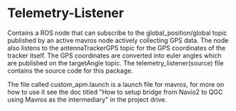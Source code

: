 # Telemetry-Listener
Contains a ROS node that can subscribe to the global_position/global topic published by an active mavros node actively collecting GPS data. The node also listens to the antennaTrackerGPS topic for the GPS coordinates of the tracker itself. The GPS coordinates are converted into euler angles which are published on the targetAngle topic. The telemetry_listener(source) file contains the source code for this package.

The file called custom_apm.launch is a launch file for mavros, for more on how to use it see the doc titled "How to setup bridge from Navio2 to QGC using Mavros as the intermediary" in the project drive.